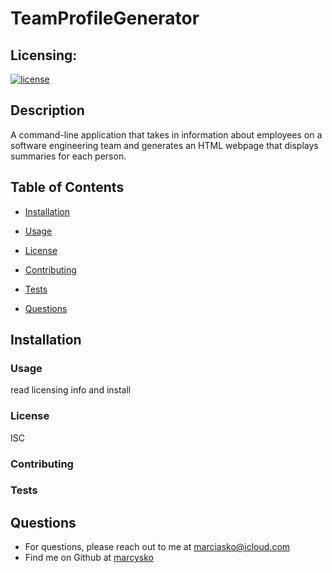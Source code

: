 # TeamProfileGenerator
## Licensing:
  [![license](https://img.shields.io/badge/license-ISC-yellow)](https://shields.io)

## Description
A command-line application that takes in information about employees on a software engineering team and generates an HTML webpage that displays summaries for each person.

## Table of Contents
  * [Installation](#Installation)
  * [Usage](#Usage)
  
  * [License](#License)
  
  * [Contributing](#Contributing)
  
  * [Tests](#Tests)
  
  * [Questions](#Questions)
## Installation

### Usage
read licensing info and install
### License
ISC
### Contributing

### Tests


## Questions
* For questions, please reach out to me at marciasko@icloud.com
* Find me on Github at [marcysko](http://github.com/marcysko)

